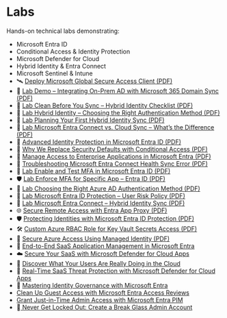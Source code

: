 # Labs

Hands-on technical labs demonstrating:

- Microsoft Entra ID
- Conditional Access & Identity Protection
- Microsoft Defender for Cloud
- Hybrid Identity & Entra Connect
- Microsoft Sentinel & Intune
- 🛰️ [Deploy Microsoft Global Secure Access Client (PDF)](deploy-global-secure-access-client.pdf)
- 🔄 [Lab Demo – Integrating On-Prem AD with Microsoft 365 Domain Sync (PDF)](demo-integrate-onprem-entra365-sync.pdf)
- 🧼 [Lab Clean Before You Sync – Hybrid Identity Checklist (PDF)](Clean%20Before%20You%20Syn%20-%20Real-World%20Checklist%20for%20Hybrid%20Identity.pdf)
- 🔐 [Lab Hybrid Identity – Choosing the Right Authentication Method (PDF)](Hybrid%20Identity%20Choosing%20the%20Right%20Authentication%20Method.pdf)
- 🧭 [Lab Planning Your First Hybrid Identity Sync (PDF)](plan-first-hybrid-identity-sync.pdf)
- 🧪 [Lab Microsoft Entra Connect vs. Cloud Sync – What’s the Difference (PDF)](entra-connect-vs-cloud-sync.pdf)
- 🔐 [Advanced Identity Protection in Microsoft Entra ID (PDF)](advanced-identity-protection-entra-id.pdf)
- 🚫 [Why We Replace Security Defaults with Conditional Access (PDF)](replace-security-defaults-conditional-access.pdf)
- 🔐 [Manage Access to Enterprise Applications in Microsoft Entra (PDF)](manage-access-enterprise-apps.pdf)
- 🧪 [Troubleshooting Microsoft Entra Connect Health Sync Error (PDF)](troubleshoot-entra-connect-health.pdf)
- 🧪 [Lab Enable and Test MFA in Microsoft Entra ID (PDF)](enable-test-mfa-entra-id.pdf)
- 🛡️ [Lab Enforce MFA for Specific App – Entra ID (PDF)](Lab-Enforce-MFA-for-Specific-App---Entra-ID.pdf)
- 🔐 [Lab Choosing the Right Azure AD Authentication Method (PDF)](Choosing-the-Right-AzureAD-Authentication-Method.pdf)
- 🔐 [Lab Microsoft Entra ID Protection – User Risk Policy (PDF)](Entra-ID-Protection-User-Risk-Policy-Demo.pdf)
- 🧩 [Lab Microsoft Entra Connect – Hybrid Identity Sync (PDF)](Microsoft-Entra-Connect-Hybrid-Identity-Sync.pdf)
- 🌐 [Secure Remote Access with Entra App Proxy (PDF)](secure-remote-access-app-proxy.pdf)
- 🛡️ [Protecting Identities with Microsoft Entra ID Protection (PDF)](entra-id-protection-identities.pdf)
- 🛠️ [Custom Azure RBAC Role for Key Vault Secrets Access (PDF)](custom-rbac-keyvault-access.pdf)
- 🔐 [Secure Azure Access Using Managed Identity (PDF)](secure-azure-access-managed-identity.pdf)
- 🔐 [End-to-End SaaS Application Management in Microsoft Entra](end-to-end-saas-management-entra.pdf)
- ☁️ [Secure Your SaaS with Microsoft Defender for Cloud Apps](Secure-Your-SaaS-with-Microsoft-Defender-for-Cloud-Apps.pdf)
- 🔎 [Discover What Your Users Are Really Doing in the Cloud](discover-what-your-users-are-really-doing-in-the-cloud.pdf)
- 🔐 [Real-Time SaaS Threat Protection with Microsoft Defender for Cloud Apps](real-time-saas-threat-protection-with-microsoft-defender-for-cloud-app.pdf)
- 🎯 [Mastering Identity Governance with Microsoft Entra](mastering-identity-governance-entra.pdf)
- [Clean Up Guest Access with Microsoft Entra Access Reviews](clean-up-guest-access-entra.pdf)
- [Grant Just-in-Time Admin Access with Microsoft Entra PIM](grant-jit-access-pim.pdf)
- 🚨[ Never Get Locked Out: Create a Break Glass Admin Account](never-get-locked-out-break-glass-admin.pdf)





